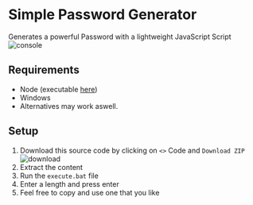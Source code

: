 # Simple Password Generator
Generates a powerful Password with a lightweight JavaScript Script\
![console](https://github.com/ItsLeMax/Simple-Password-Generator/assets/80857459/4bd9dbf8-cf0f-47c3-b23f-12632864f78e)

## Requirements
- Node (executable [here](https://nodejs.org/en/download/))
- Windows
- Alternatives may work aswell.

## Setup
1. Download this source code by clicking on `<>` Code and `Download ZIP`\
![download](https://github.com/ItsLeMax/Simple-Password-Generator/assets/80857459/3ca81cf2-d988-43ec-98d3-1f9de159dda7)
2. Extract the content
3. Run the `execute.bat` file
4. Enter a length and press enter
5. Feel free to copy and use one that you like